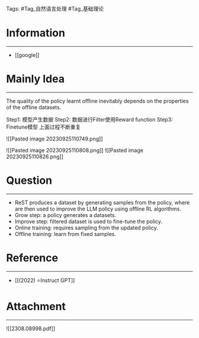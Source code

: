 Tags: #Tag_自然语言处理 #Tag_基础理论 
# Information
---
- [[google]]

# Mainly Idea
---
The quality of the policy learnt offline inevitably depends on the properties of the offline datasets.

Step1: 模型产生数据
Step2: 数据进行Filter使用Reward function
Step3: Finetune模型
上面过程不断重复

![[Pasted image 20230925110749.png]]

![[Pasted image 20230925110808.png]]
![[Pasted image 20230925110826.png]]

# Question
---
- ReST produces a dataset by generating samples from the policy, where are then used to improve the LLM policy using offline RL algorithms.
- Grow step: a policy generates a datasets.
- Improve step: filtered dataset is used to fine-tune the policy.
- Online training: requires sampling from the updated policy.
- Offline training: learn from fixed samples.

# Reference
---
- [[(2022) ⭐Instruct GPT]]

# Attachment
---
![[2308.08998.pdf]]
